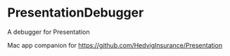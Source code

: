 # PresentationDebugger
A debugger for Presentation

Mac app companion for https://github.com/HedvigInsurance/Presentation
